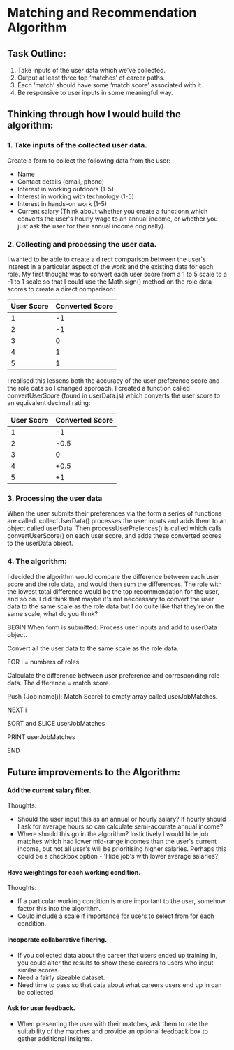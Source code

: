 # Matching and Recommendation Algorithm

## Task Outline:

1. Take inputs of the user data which we’ve collected.
2. Output at least three top ‘matches’ of career paths.
3. Each ‘match’ should have some ‘match score’ associated with it.
4. Be responsive to user inputs in some meaningful way.

## Thinking through how I would build the algorithm:

### 1. Take inputs of the collected user data.

Create a form to collect the following data from the user:

- Name
- Contact details (email, phone)
- Interest in working outdoors (1-5)
- Interest in working with technology (1-5)
- Interest in hands-on work (1-5)
- Current salary (Think about whether you create a functionn which converts the user's hourly wage to an annual income, or whether you just ask the user for their annual income originally).

### 2. Collecting and processing the user data.

I wanted to be able to create a direct comparison between the user's interest in a particular aspect of the work and the existing data for each role. My first thought was to convert each user score from a 1 to 5 scale to a -1 to 1 scale so that I could use the Math.sign() method on the role data scores to create a direct comparison:

| User Score | Converted Score |
| ---------- | --------------- |
| 1          | -1              |
| 2          | -1              |
| 3          | 0               |
| 4          | 1               |
| 5          | 1               |

I realised this lessens both the accuracy of the user preference score and the role data so I changed approach. I created a function called convertUserScore (found in userData.js) which converts the user score to an equivalent decimal rating:

| User Score | Converted Score |
| ---------- | --------------- |
| 1          | -1              |
| 2          | -0.5            |
| 3          | 0               |
| 4          | +0.5            |
| 5          | +1              |

### 3. Processing the user data

When the user submits their preferences via the form a series of functions are called. collectUserData() processes the user inputs and adds them to an object called userData.
Then processUserPrefences() is called which calls convertUserScore() on each user score, and adds these converted scores to the userData object.

### 4. The algorithm:

I decided the algorithm would compare the difference between each user score and the role data, and would then sum the differences. The role with the lowest total difference would be the top recommendation for the user, and so on. I did think that maybe it's not neccessary to convert the user data to the same scale as the role data but I do quite like that they're on the same scale, what do you think?

BEGIN
When form is submitted: Process user inputs and add to userData object.

Convert all the user data to the same scale as the role data.

FOR i = numbers of roles

Calculate the difference between user preference and corresponding role data. The difference = match score.

Push {Job name[i]: Match Score} to empty array called userJobMatches.

NEXT i

SORT and SLICE userJobMatches

PRINT userJobMatches

END

## Future improvements to the Algorithm:

#### Add the current salary filter.

Thoughts:

- Should the user input this as an annual or hourly salary? If hourly should I ask for average hours so can calculate semi-accurate annual income?
- Where should this go in the algorithm? Instictively I would hide job matches which had lower mid-range incomes than the user's current income, but not all user's will be prioritising higher salaries. Perhaps this could be a checkbox option - 'Hide job's with lower average salaries?'

#### Have weightings for each working condition.

Thoughts:

- If a particular working condition is more important to the user, somehow factor this into the algorithm.
- Could include a scale if importance for users to select from for each condition.

#### Incoporate collaborative filtering.

- If you collected data about the career that users ended up training in, you could alter the results to show these careers to users who input similar scores.
- Need a fairly sizeable dataset.
- Need time to pass so that data about what careers users end up in can be collected.

#### Ask for user feedback.

- When presenting the user with their matches, ask them to rate the suitability of the matches and provide an optional feedback box to gather additional insights.
